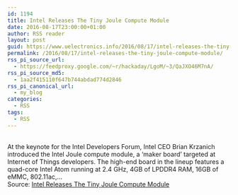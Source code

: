 ```yaml
---
id: 1194
title: Intel Releases The Tiny Joule Compute Module
date: 2016-08-17T23:00:00+01:00
author: RSS reader
layout: post
guid: https://www.uelectronics.info/2016/08/17/intel-releases-the-tiny-joule-compute-module/
permalink: /2016/08/17/intel-releases-the-tiny-joule-compute-module/
rss_pi_source_url:
  - https://feedproxy.google.com/~r/hackaday/LgoM/~3/QaJXO46M7nA/
rss_pi_source_md5:
  - 1aa2f415110f647b744abdad774d2846
rss_pi_canonical_url:
  - my_blog
categories:
  - RSS
tags:
  - RSS
---
```

&#013;  
At the keynote for the Intel Developers Forum, Intel CEO Brian Krzanich introduced the Intel Joule compute module, a ‘maker board’ targeted at Internet of Things developers. The high-end board in the lineup features a quad-core Intel Atom running at 2.4 GHz, 4GB of LPDDR4 RAM, 16GB of eMMC, 802.11ac,…&#013;  
Source: <a href="https://feedproxy.google.com/~r/hackaday/LgoM/~3/QaJXO46M7nA/" target="_blank">Intel Releases The Tiny Joule Compute Module</a>